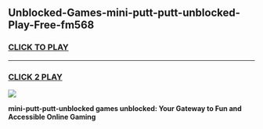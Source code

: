 
## Unblocked-Games-mini-putt-putt-unblocked-Play-Free-fm568
<h3>
<a href="https://premium76.site?title=mini-putt-putt-unblocked&ref=19M">CLICK TO PLAY</a></h3>
<hr>

<h3>
<a href="https://premium76.site?title=mini-putt-putt-unblocked&ref=19M">CLICK 2 PLAY</a>
  
</h3>

<a href="https://premium76.site?title=mini-putt-putt-unblocked&ref=19M"><img src="https://clearcache.store/games.png"></a>


**mini-putt-putt-unblocked games unblocked: Your Gateway to Fun and Accessible Online Gaming**
